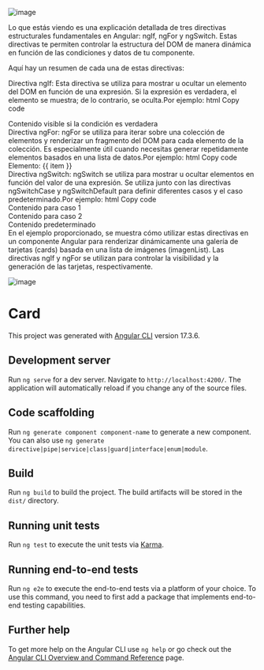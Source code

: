 ![image](https://github.com/rominarg/card_Angular17/assets/45200064/6acc45a1-c8f7-41cb-9b6d-a6fb3d58ec6b)

Lo que estás viendo es una explicación detallada de tres directivas estructurales fundamentales en Angular: ngIf, ngFor y ngSwitch. Estas directivas te permiten controlar la estructura del DOM de manera dinámica en función de las condiciones y datos de tu componente.

Aquí hay un resumen de cada una de estas directivas:

Directiva ngIf: Esta directiva se utiliza para mostrar u ocultar un elemento del DOM en función de una expresión. Si la expresión es verdadera, el elemento se muestra; de lo contrario, se oculta.Por ejemplo:
html
Copy code
<div *ngIf="condicion">Contenido visible si la condición es verdadera</div>
Directiva ngFor: ngFor se utiliza para iterar sobre una colección de elementos y renderizar un fragmento del DOM para cada elemento de la colección. Es especialmente útil cuando necesitas generar repetidamente elementos basados en una lista de datos.Por ejemplo:
html
Copy code
<div *ngFor="let item of items">Elemento: {{ item }}</div>
Directiva ngSwitch: ngSwitch se utiliza para mostrar u ocultar elementos en función del valor de una expresión. Se utiliza junto con las directivas ngSwitchCase y ngSwitchDefault para definir diferentes casos y el caso predeterminado.Por ejemplo:
html
Copy code
<div [ngSwitch]="valor">
  <div *ngSwitchCase="1">Contenido para caso 1</div>
  <div *ngSwitchCase="2">Contenido para caso 2</div>
  <div *ngSwitchDefault>Contenido predeterminado</div>
</div>
En el ejemplo proporcionado, se muestra cómo utilizar estas directivas en un componente Angular para renderizar dinámicamente una galería de tarjetas (cards) basada en una lista de imágenes (imagenList). Las directivas ngIf y ngFor se utilizan para controlar la visibilidad y la generación de las tarjetas, respectivamente.


![image](https://github.com/rominarg/card_Angular17/assets/45200064/01f96b64-000c-4e53-bb7e-043052b29906)


# Card

This project was generated with [Angular CLI](https://github.com/angular/angular-cli) version 17.3.6.

## Development server

Run `ng serve` for a dev server. Navigate to `http://localhost:4200/`. The application will automatically reload if you change any of the source files.

## Code scaffolding

Run `ng generate component component-name` to generate a new component. You can also use `ng generate directive|pipe|service|class|guard|interface|enum|module`.

## Build

Run `ng build` to build the project. The build artifacts will be stored in the `dist/` directory.

## Running unit tests

Run `ng test` to execute the unit tests via [Karma](https://karma-runner.github.io).

## Running end-to-end tests

Run `ng e2e` to execute the end-to-end tests via a platform of your choice. To use this command, you need to first add a package that implements end-to-end testing capabilities.

## Further help

To get more help on the Angular CLI use `ng help` or go check out the [Angular CLI Overview and Command Reference](https://angular.io/cli) page.
